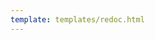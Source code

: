 ```yaml
---
template: templates/redoc.html
---
```


<redoc spec-url="{{base_path}}/apis/restapis/scim2-me.yaml" theme='{{redoc_theme}}'></redoc>